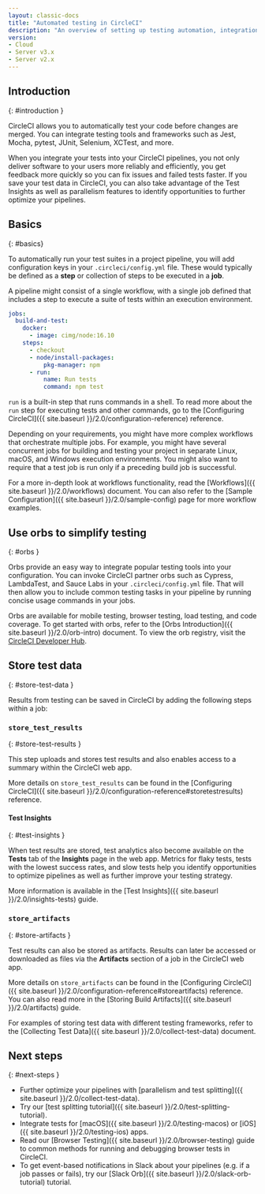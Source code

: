 ```yaml
---
layout: classic-docs
title: "Automated testing in CircleCI"
description: "An overview of setting up testing automation, integration, and analytics"
version:
- Cloud
- Server v3.x
- Server v2.x
---
```


## Introduction
{: #introduction }

CircleCI allows you to automatically test your code before changes are merged. You can integrate testing tools and frameworks such as Jest, Mocha, pytest, JUnit, Selenium, XCTest, and more.

When you integrate your tests into your CircleCI pipelines, you not only deliver software to your users more reliably and efficiently, you get feedback more quickly so you can fix issues and failed tests faster. If you save your test data in CircleCI, you can also take advantage of the Test Insights as well as parallelism features to identify opportunities to further optimize your pipelines.

## Basics
{: #basics}

To automatically run your test suites in a project pipeline, you will add configuration keys in your `.circleci/config.yml` file. These would typically be defined as a **step** or collection of steps to be executed in a **job**.

A pipeline might consist of a single workflow, with a single job defined that includes a step to execute a suite of tests within an execution environment.

```yaml
jobs:
  build-and-test:
    docker:
      - image: cimg/node:16.10
    steps:
      - checkout
      - node/install-packages:
          pkg-manager: npm
      - run:
          name: Run tests
          command: npm test
```

`run` is a built-in step that runs commands in a shell. To read more about the `run` step for executing tests and other commands, go to the [Configuring CircleCI]({{ site.baseurl }}/2.0/configuration-reference) reference.

Depending on your requirements, you might have more complex workflows that orchestrate multiple jobs. For example, you might have several concurrent jobs for building and testing your project in separate Linux, macOS, and Windows execution environments. You might also want to require that a test job is run only if a preceding build job is successful.

For a more in-depth look at workflows functionality, read the [Workflows]({{ site.baseurl }}/2.0/workflows) document. You can also refer to the [Sample Configuration]({{ site.baseurl }}/2.0/sample-config) page for more workflow examples.

## Use orbs to simplify testing
{: #orbs }

Orbs provide an easy way to integrate popular testing tools into your configuration. You can invoke CircleCI partner orbs such as Cypress, LambdaTest, and Sauce Labs in your `.circleci/config.yml` file. That will then allow you to include common testing tasks in your pipeline by running concise usage commands in your jobs.

Orbs are available for mobile testing, browser testing, load testing, and code coverage. To get started with orbs, refer to the [Orbs Introduction]({{ site.baseurl }}/2.0/orb-intro) document. To view the orb registry, visit the [CircleCI Developer Hub](https://circleci.com/developer/orbs).

## Store test data
{: #store-test-data }

Results from testing can be saved in CircleCI by adding the following steps within a job:

### `store_test_results`
{: #store-test-results }

This step uploads and stores test results and also enables access to a summary within the CircleCI web app.

More details on `store_test_results` can be found in the [Configuring CircleCI]({{ site.baseurl }}/2.0/configuration-reference#storetestresults) reference.

#### Test Insights
{: #test-insights }

When test results are stored, test analytics also become available on the **Tests** tab of the **Insights** page in the web app. Metrics for flaky tests, tests with the lowest success rates, and slow tests help you identify opportunities to optimize pipelines as well as further improve your testing strategy.

More information is available in the [Test Insights]({{ site.baseurl }}/2.0/insights-tests) guide.

### `store_artifacts`
{: #store-artifacts }

Test results can also be stored as artifacts. Results can later be accessed or downloaded as files via the **Artifacts** section of a job in the CircleCI web app.

More details on `store_artifacts` can be found in the [Configuring CircleCI]({{ site.baseurl }}/2.0/configuration-reference#storeartifacts) reference. You can also read more in the [Storing Build Artifacts]({{ site.baseurl }}/2.0/artifacts) guide.

For examples of storing test data with different testing frameworks, refer to the [Collecting Test Data]({{ site.baseurl }}/2.0/collect-test-data) document.

## Next steps
{: #next-steps }

* Further optimize your pipelines with [parallelism and test splitting]({{ site.baseurl }}/2.0/collect-test-data).
* Try our [test splitting tutorial]({{ site.baseurl }}/2.0/test-splitting-tutorial).
* Integrate tests for [macOS]({{ site.baseurl }}/2.0/testing-macos) or [iOS]({{ site.baseurl }}/2.0/testing-ios) apps.
* Read our [Browser Testing]({{ site.baseurl }}/2.0/browser-testing) guide to common methods for running and debugging browser tests in CircleCI.
* To get event-based notifications in Slack about your pipelines (e.g. if a job passes or fails), try our [Slack Orb]({{ site.baseurl }}/2.0/slack-orb-tutorial) tutorial.


